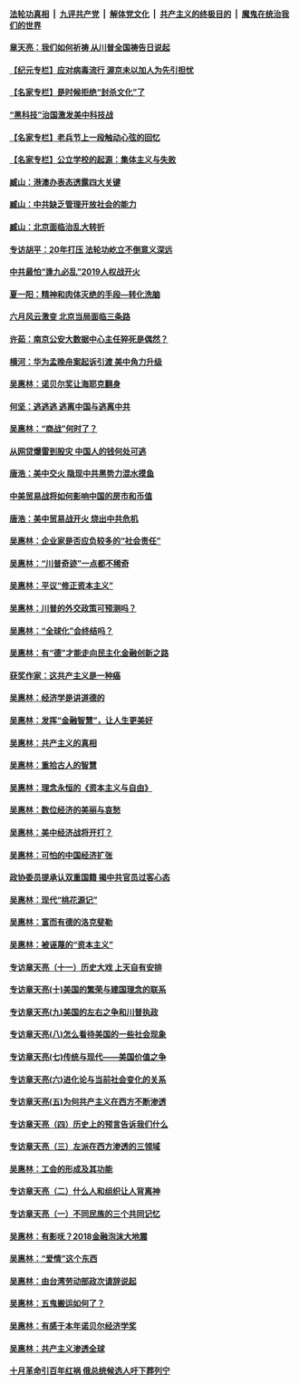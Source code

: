 ####  [法轮功真相](../../../../basic/blob/master/README.md?t=06281231) &nbsp;|&nbsp; [九评共产党](../../../../9ping.md/blob/master/README.md?t=06281231) &nbsp;|&nbsp; [解体党文化](../../../../jtdwh.md/blob/master/README.md?t=06281231)  &nbsp;|&nbsp; [共产主义的终极目的](../../../../gczydzjmd.md/blob/master/README.md?t=06281231) &nbsp;|&nbsp; [魔鬼在统治我们的世界](../../../../mgztzwmdsj.md/blob/master/README.md?t=06281231) 

#### [章天亮：我们如何祈祷 从川普全国祷告日说起](../pages/nsc423/n11944627.md?t=06281231) 

#### [【纪元专栏】应对病毒流行 渥京未以加人为先引担忧](../pages/nsc423/n11875714.md?t=06281231) 

#### [【名家专栏】是时候拒绝“封杀文化”了](../pages/nsc423/n11814093.md?t=06281231) 

#### [“黑科技”治国激发美中科技战](../pages/nsc423/n11638056.md?t=06281231) 

#### [【名家专栏】老兵节上一段触动心弦的回忆](../pages/nsc423/n11646016.md?t=06281231) 

#### [【名家专栏】公立学校的起源：集体主义与失败](../pages/nsc423/n11601833.md?t=06281231) 

#### [臧山：港澳办表态透露四大关键](../pages/nsc423/n11421628.md?t=06281231) 

#### [臧山：中共缺乏管理开放社会的能力](../pages/nsc423/n11407457.md?t=06281231) 

#### [臧山：北京面临治乱大转折](../pages/nsc423/n11406895.md?t=06281231) 

#### [专访胡平：20年打压 法轮功屹立不倒意义深远](../pages/nsc423/n11398800.md?t=06281231) 

#### [中共最怕“逢九必乱”2019人权战开火](../pages/nsc423/n11385248.md?t=06281231) 

#### [夏一阳：精神和肉体灭绝的手段—转化洗脑](../pages/nsc423/n11368250.md?t=06281231) 

#### [六月风云激变 北京当局面临三条路](../pages/nsc423/n11313668.md?t=06281231) 

#### [许茹：南京公安大数据中心主任猝死是偶然？](../pages/nsc423/n11064744.md?t=06281231) 

#### [横河：华为孟晚舟案起诉引渡 美中角力升级](../pages/nsc423/n11027230.md?t=06281231) 

#### [吴惠林：诺贝尔奖让海耶克翻身](../pages/nsc423/n10890049.md?t=06281231) 

#### [何坚：逃逃逃 逃离中国与逃离中共](../pages/nsc423/n10592891.md?t=06281231) 

#### [吴惠林：“商战”何时了？](../pages/nsc423/n10573558.md?t=06281231) 

#### [从网贷爆雷到股灾 中国人的钱何处可逃](../pages/nsc423/n10572800.md?t=06281231) 

#### [唐浩：美中交火 隐现中共黑势力混水摸鱼](../pages/nsc423/n10544040.md?t=06281231) 

#### [中美贸易战将如何影响中国的房市和币值](../pages/nsc423/n10543697.md?t=06281231) 

#### [唐浩：美中贸易战开火 烧出中共危机](../pages/nsc423/n10540126.md?t=06281231) 

#### [吴惠林：企业家是否应负较多的“社会责任”](../pages/nsc423/n10535022.md?t=06281231) 

#### [吴惠林：“川普奇迹”一点都不稀奇](../pages/nsc423/n10512808.md?t=06281231) 

#### [吴惠林：平议“修正资本主义”](../pages/nsc423/n10495724.md?t=06281231) 

#### [吴惠林：川普的外交政策可预测吗？](../pages/nsc423/n10462387.md?t=06281231) 

#### [吴惠林：“全球化”会终结吗？](../pages/nsc423/n10452838.md?t=06281231) 

#### [吴惠林：有“德”才能走向民主化金融创新之路](../pages/nsc423/n10432292.md?t=06281231) 

#### [获奖作家：这共产主义是一种癌](../pages/nsc423/n10431541.md?t=06281231) 

#### [吴惠林：经济学是讲道德的](../pages/nsc423/n10398014.md?t=06281231) 

#### [吴惠林：发挥“金融智慧”，让人生更美好](../pages/nsc423/n10375019.md?t=06281231) 

#### [吴惠林：共产主义的真相](../pages/nsc423/n10351394.md?t=06281231) 

#### [吴惠林：重拾古人的智慧](../pages/nsc423/n10337691.md?t=06281231) 

#### [吴惠林：理念永恒的《资本主义与自由》](../pages/nsc423/n10316274.md?t=06281231) 

#### [吴惠林：数位经济的美丽与哀愁](../pages/nsc423/n10292946.md?t=06281231) 

#### [吴惠林：美中经济战将开打？](../pages/nsc423/n10258825.md?t=06281231) 

#### [吴惠林：可怕的中国经济扩张](../pages/nsc423/n10219147.md?t=06281231) 

#### [政协委员提承认双重国籍 揭中共官员过客心态](../pages/nsc423/n10208809.md?t=06281231) 

#### [吴惠林：现代“桃花源记”](../pages/nsc423/n10185234.md?t=06281231) 

#### [吴惠林：富而有德的洛克斐勒](../pages/nsc423/n10142264.md?t=06281231) 

#### [吴惠林：被诬蔑的“资本主义”](../pages/nsc423/n10124816.md?t=06281231) 

#### [专访章天亮（十一）历史大戏 上天自有安排](../pages/nsc423/n10094905.md?t=06281231) 

#### [专访章天亮(十)美国的繁荣与建国理念的联系](../pages/nsc423/n10094899.md?t=06281231) 

#### [专访章天亮(九)美国的左右之争和川普执政](../pages/nsc423/n10094889.md?t=06281231) 

#### [专访章天亮(八)怎么看待美国的一些社会现象](../pages/nsc423/n10094857.md?t=06281231) 

#### [专访章天亮(七)传统与现代——美国价值之争](../pages/nsc423/n10093140.md?t=06281231) 

#### [专访章天亮(六)进化论与当前社会变化的关系](../pages/nsc423/n10092036.md?t=06281231) 

#### [专访章天亮(五)为何共产主义在西方不断渗透](../pages/nsc423/n10083620.md?t=06281231) 

#### [专访章天亮（四）历史上的预言告诉我们什么](../pages/nsc423/n10083606.md?t=06281231) 

#### [专访章天亮（三）左派在西方渗透的三领域](../pages/nsc423/n10081115.md?t=06281231) 

#### [吴惠林：工会的形成及其功能](../pages/nsc423/n10080633.md?t=06281231) 

#### [专访章天亮（二）什么人和组织让人背离神](../pages/nsc423/n10076637.md?t=06281231) 

#### [专访章天亮（一）不同民族的三个共同记忆](../pages/nsc423/n10074188.md?t=06281231) 

#### [吴惠林：有影呒？2018金融泡沫大地震](../pages/nsc423/n10040534.md?t=06281231) 

#### [吴惠林：“爱情”这个东西](../pages/nsc423/n10019423.md?t=06281231) 

#### [吴惠林：由台湾劳动部政次请辞说起](../pages/nsc423/n9979679.md?t=06281231) 

#### [吴惠林：五鬼搬运如何了？](../pages/nsc423/n9925338.md?t=06281231) 

#### [吴惠林：有感于本年诺贝尔经济学奖](../pages/nsc423/n9871883.md?t=06281231) 

#### [吴惠林：共产主义渗透全球](../pages/nsc423/n9812748.md?t=06281231) 

#### [十月革命引百年红祸 俄总统候选人吁下葬列宁](../pages/nsc423/n9810182.md?t=06281231) 

